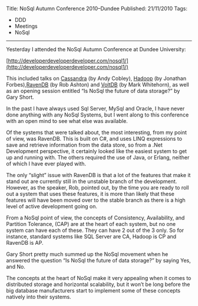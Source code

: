 Title: NoSql Autumn Conference 2010–Dundee
Published: 21/11/2010
Tags:
- DDD
- Meetings
- NoSql
---

Yesterday I attended the NoSql Autumn Conference at Dundee University:

[http://developerdeveloperdeveloper.com/nosql1/](http://developerdeveloperdeveloper.com/nosql1/)

This included talks on [Cassandra](http://cassandra.apache.org/) (by Andy Cobley), [Hadoop](http://hadoop.apache.org/) (by Jonathan Forbes),[RavenDB](http://ravendb.net/) (by Rob Ashton) and [VoltDB](http://voltdb.com/) (by Mark Whitehorn), as well as an opening session entitled “Is NoSql the future of data storage?” by Gary Short.

In the past I have always used Sql Server, MySql and Oracle, I have never done anything with any NoSql Systems, but I went along to this conference with an open mind to see what else was available.

Of the systems that were talked about, the most interesting, from my point of view, was RavenDB. This is built on C#, and uses LINQ expressions to save and retrieve information from the data store, so from a .Net Development perspective, it certainly looked like the easiest system to get up and running with. The others required the use of Java, or Erlang, neither of which I have ever played with.

The only “slight” issue with RavenDB is that a lot of the features that make it stand out are currently still in the unstable branch of the development. However, as the speaker, Rob, pointed out, by the time you are ready to roll out a system that uses these features, it is more than likely that these features will have been moved over to the stable branch as there is a high level of active development going on.

From a NoSql point of view, the concepts of Consistency, Availability, and Partition Tolerance, (CAP) are at the heart of each system, but no one system can have each of these. They can have 2 out of the 3 only. So for instance, standard systems like SQL Server are CA, Hadoop is CP and RavenDB is AP.

Gary Short pretty much summed up the NoSql movement when he answered the question “Is NoSql the future of data storage?” by saying Yes, and No.

The concepts at the heart of NoSql make it very appealing when it comes to distributed storage and horizontal scalability, but it won’t be long before the big database manufacturers start to implement some of these concepts natively into their systems.
